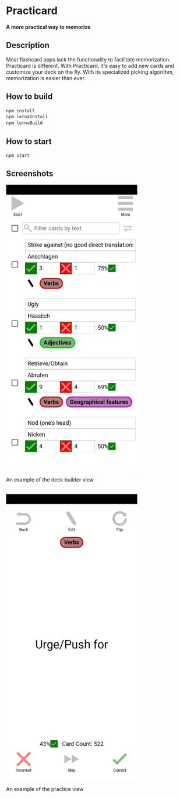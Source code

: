 # Practicard

**A more practical way to memorize**

## Description

Most flashcard apps lack the functionality to facilitate memorization. Practicard is different. With Practicard, it's easy to add new cards and customize your deck on the fly. With its specialized picking algorithm, memorization is easier than ever.

## How to build

```bash
npm install
npm lernaInstall
npm lernaBuild
```

## How to start

```bash
npm start
```

## Screenshots

<img src="/screenshots/deck-builder-view.jpg" alt="An example of the deck builder view" width="360"/>
<p>
  An example of the deck builder view
</p>
<br />
<img src="/screenshots/practice-view.jpg" alt="An example of the practice view" width="360"/>
<p>
  An example of the practice view
</p>
